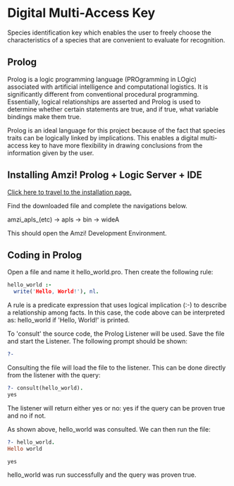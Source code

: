 # Digital Multi-Access Key

Species identification key which enables the user to freely choose the characteristics of a species that are convenient to evaluate for recognition.

## Prolog

Prolog is a logic programming language (PROgramming in LOgic) associated with artificial intelligence and computational logistics. It is significantly different from conventional procedural programming. Essentially, logical relationships are asserted and Prolog is used to determine whether certain statements are true, and if true, what variable bindings make them true.

Prolog is an ideal language for this project because of the fact that species traits can be logically linked by implications. This enables a digital multi-access key to have more flexibility in drawing conclusions from the information given by the user.

## Installing Amzi! Prolog + Logic Server + IDE

[Click here to travel to the installation page.](https://amzi.com/AmziOpenSource/downloads.php)

Find the downloaded file and complete the navigations below.

amzi_apls_(etc) -> apls -> bin -> wideA

This should open the Amzi! Development Environment.

## Coding in Prolog

Open a file and name it hello_world.pro. Then create the following rule:

```prolog
hello_world :-
  write('Hello, World!'), nl.
```
A rule is a predicate expression that uses logical implication (:-) to describe a relationship among facts. In this case, the code above can be interpreted as: hello_world if 'Hello, World!' is printed.

To 'consult' the source code, the Prolog Listener will be used. Save the file and start the Listener. The following prompt should be shown:

```prolog
?-
```

Consulting the file will load the file to the listener. This can be done directly from the listener with the query:

```prolog
?- consult(hello_world).
yes
```

The listener will return either yes or no: yes if the query can be proven true and no if not.

As shown above, hello_world was consulted. We can then run the file:

```prolog
?- hello_world.
Hello world

yes
```

hello_world was run successfully and the query was proven true.
